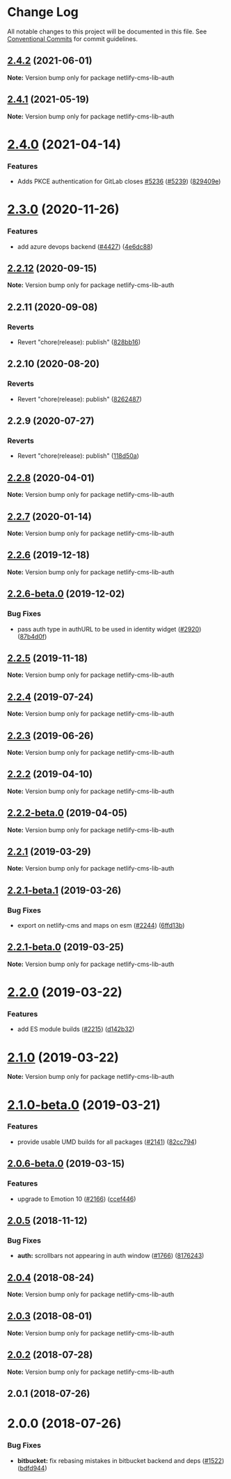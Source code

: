 # Change Log

All notable changes to this project will be documented in this file.
See [Conventional Commits](https://conventionalcommits.org) for commit guidelines.

## [2.4.2](https://github.com/decaporg/decap-cms/tree/master/packages/netlify-cms-lib-auth/compare/netlify-cms-lib-auth@2.4.1...netlify-cms-lib-auth@2.4.2) (2021-06-01)

**Note:** Version bump only for package netlify-cms-lib-auth





## [2.4.1](https://github.com/decaporg/decap-cms/tree/master/packages/netlify-cms-lib-auth/compare/netlify-cms-lib-auth@2.4.0...netlify-cms-lib-auth@2.4.1) (2021-05-19)

**Note:** Version bump only for package netlify-cms-lib-auth





# [2.4.0](https://github.com/decaporg/decap-cms/tree/master/packages/netlify-cms-lib-auth/compare/netlify-cms-lib-auth@2.3.0...netlify-cms-lib-auth@2.4.0) (2021-04-14)


### Features

* Adds PKCE authentication for GitLab closes [#5236](https://github.com/decaporg/decap-cms/tree/master/packages/netlify-cms-lib-auth/issues/5236) ([#5239](https://github.com/decaporg/decap-cms/tree/master/packages/netlify-cms-lib-auth/issues/5239)) ([829409e](https://github.com/decaporg/decap-cms/tree/master/packages/netlify-cms-lib-auth/commit/829409e0bc03b4591ee6b59d9895adc4e7190037))





# [2.3.0](https://github.com/decaporg/decap-cms/tree/master/packages/netlify-cms-lib-auth/compare/netlify-cms-lib-auth@2.2.12...netlify-cms-lib-auth@2.3.0) (2020-11-26)


### Features

* add azure devops backend ([#4427](https://github.com/decaporg/decap-cms/tree/master/packages/netlify-cms-lib-auth/issues/4427)) ([4e6dc88](https://github.com/decaporg/decap-cms/tree/master/packages/netlify-cms-lib-auth/commit/4e6dc88efb1dae4cf6137730c3b4fb6d0f75a8cc))





## [2.2.12](https://github.com/decaporg/decap-cms/tree/master/packages/netlify-cms-lib-auth/compare/netlify-cms-lib-auth@2.2.11...netlify-cms-lib-auth@2.2.12) (2020-09-15)

**Note:** Version bump only for package netlify-cms-lib-auth





## 2.2.11 (2020-09-08)


### Reverts

* Revert "chore(release): publish" ([828bb16](https://github.com/decaporg/decap-cms/tree/master/packages/netlify-cms-lib-auth/commit/828bb16415b8c22a34caa19c50c38b24ffe9ceae))





## 2.2.10 (2020-08-20)


### Reverts

* Revert "chore(release): publish" ([8262487](https://github.com/decaporg/decap-cms/tree/master/packages/netlify-cms-lib-auth/commit/82624879ccbcb16610090041db28f00714d924c8))





## 2.2.9 (2020-07-27)


### Reverts

* Revert "chore(release): publish" ([118d50a](https://github.com/decaporg/decap-cms/tree/master/packages/netlify-cms-lib-auth/commit/118d50a7a70295f25073e564b5161aa2b9883056))





## [2.2.8](https://github.com/decaporg/decap-cms/tree/master/packages/netlify-cms-lib-auth/compare/netlify-cms-lib-auth@2.2.7...netlify-cms-lib-auth@2.2.8) (2020-04-01)

**Note:** Version bump only for package netlify-cms-lib-auth





## [2.2.7](https://github.com/decaporg/decap-cms/tree/master/packages/netlify-cms-lib-auth/compare/netlify-cms-lib-auth@2.2.6...netlify-cms-lib-auth@2.2.7) (2020-01-14)

**Note:** Version bump only for package netlify-cms-lib-auth





## [2.2.6](https://github.com/decaporg/decap-cms/tree/master/packages/netlify-cms-lib-auth/compare/netlify-cms-lib-auth@2.2.6-beta.0...netlify-cms-lib-auth@2.2.6) (2019-12-18)

**Note:** Version bump only for package netlify-cms-lib-auth





## [2.2.6-beta.0](https://github.com/decaporg/decap-cms/tree/master/packages/netlify-cms-lib-auth/compare/netlify-cms-lib-auth@2.2.5...netlify-cms-lib-auth@2.2.6-beta.0) (2019-12-02)


### Bug Fixes

* pass auth type in authURL to be used in identity widget ([#2920](https://github.com/decaporg/decap-cms/tree/master/packages/netlify-cms-lib-auth/issues/2920)) ([87b4d0f](https://github.com/decaporg/decap-cms/tree/master/packages/netlify-cms-lib-auth/commit/87b4d0f7657df83ba25a9d4ab23b878dc3324b86))





## [2.2.5](https://github.com/decaporg/decap-cms/tree/master/packages/netlify-cms-lib-auth/compare/netlify-cms-lib-auth@2.2.4...netlify-cms-lib-auth@2.2.5) (2019-11-18)

**Note:** Version bump only for package netlify-cms-lib-auth





## [2.2.4](https://github.com/decaporg/decap-cms/tree/master/packages/netlify-cms-lib-auth/compare/netlify-cms-lib-auth@2.2.3...netlify-cms-lib-auth@2.2.4) (2019-07-24)

**Note:** Version bump only for package netlify-cms-lib-auth





## [2.2.3](https://github.com/decaporg/decap-cms/tree/master/packages/netlify-cms-lib-auth/compare/netlify-cms-lib-auth@2.2.2...netlify-cms-lib-auth@2.2.3) (2019-06-26)

**Note:** Version bump only for package netlify-cms-lib-auth





## [2.2.2](https://github.com/decaporg/decap-cms/tree/master/packages/netlify-cms-lib-auth/compare/netlify-cms-lib-auth@2.2.2-beta.0...netlify-cms-lib-auth@2.2.2) (2019-04-10)

**Note:** Version bump only for package netlify-cms-lib-auth





## [2.2.2-beta.0](https://github.com/decaporg/decap-cms/tree/master/packages/netlify-cms-lib-auth/compare/netlify-cms-lib-auth@2.2.1...netlify-cms-lib-auth@2.2.2-beta.0) (2019-04-05)

**Note:** Version bump only for package netlify-cms-lib-auth





## [2.2.1](https://github.com/decaporg/decap-cms/tree/master/packages/netlify-cms-lib-auth/compare/netlify-cms-lib-auth@2.2.1-beta.1...netlify-cms-lib-auth@2.2.1) (2019-03-29)

**Note:** Version bump only for package netlify-cms-lib-auth





## [2.2.1-beta.1](https://github.com/decaporg/decap-cms/tree/master/packages/netlify-cms-lib-auth/compare/netlify-cms-lib-auth@2.2.1-beta.0...netlify-cms-lib-auth@2.2.1-beta.1) (2019-03-26)


### Bug Fixes

* export on netlify-cms and maps on esm ([#2244](https://github.com/decaporg/decap-cms/tree/master/packages/netlify-cms-lib-auth/issues/2244)) ([6ffd13b](https://github.com/decaporg/decap-cms/tree/master/packages/netlify-cms-lib-auth/commit/6ffd13b))





## [2.2.1-beta.0](https://github.com/decaporg/decap-cms/tree/master/packages/netlify-cms-lib-auth/compare/netlify-cms-lib-auth@2.2.0...netlify-cms-lib-auth@2.2.1-beta.0) (2019-03-25)

**Note:** Version bump only for package netlify-cms-lib-auth





# [2.2.0](https://github.com/decaporg/decap-cms/tree/master/packages/netlify-cms-lib-auth/compare/netlify-cms-lib-auth@2.1.0...netlify-cms-lib-auth@2.2.0) (2019-03-22)


### Features

* add ES module builds ([#2215](https://github.com/decaporg/decap-cms/tree/master/packages/netlify-cms-lib-auth/issues/2215)) ([d142b32](https://github.com/decaporg/decap-cms/tree/master/packages/netlify-cms-lib-auth/commit/d142b32))





# [2.1.0](https://github.com/decaporg/decap-cms/tree/master/packages/netlify-cms-lib-auth/compare/netlify-cms-lib-auth@2.1.0-beta.0...netlify-cms-lib-auth@2.1.0) (2019-03-22)

**Note:** Version bump only for package netlify-cms-lib-auth





# [2.1.0-beta.0](https://github.com/decaporg/decap-cms/tree/master/packages/netlify-cms-lib-auth/compare/netlify-cms-lib-auth@2.0.6-beta.0...netlify-cms-lib-auth@2.1.0-beta.0) (2019-03-21)


### Features

* provide usable UMD builds for all packages ([#2141](https://github.com/decaporg/decap-cms/tree/master/packages/netlify-cms-lib-auth/issues/2141)) ([82cc794](https://github.com/decaporg/decap-cms/tree/master/packages/netlify-cms-lib-auth/commit/82cc794))





## [2.0.6-beta.0](https://github.com/decaporg/decap-cms/tree/master/packages/netlify-cms-lib-auth/compare/netlify-cms-lib-auth@2.0.5...netlify-cms-lib-auth@2.0.6-beta.0) (2019-03-15)


### Features

* upgrade to Emotion 10 ([#2166](https://github.com/decaporg/decap-cms/tree/master/packages/netlify-cms-lib-auth/issues/2166)) ([ccef446](https://github.com/decaporg/decap-cms/tree/master/packages/netlify-cms-lib-auth/commit/ccef446))





## [2.0.5](https://github.com/decaporg/decap-cms/tree/master/packages/netlify-cms-lib-auth/compare/netlify-cms-lib-auth@2.0.4...netlify-cms-lib-auth@2.0.5) (2018-11-12)


### Bug Fixes

* **auth:** scrollbars not appearing in auth window ([#1766](https://github.com/decaporg/decap-cms/tree/master/packages/netlify-cms-lib-auth/issues/1766)) ([8176243](https://github.com/decaporg/decap-cms/tree/master/packages/netlify-cms-lib-auth/commit/8176243))





<a name="2.0.4"></a>
## [2.0.4](https://github.com/decaporg/decap-cms/tree/master/packages/netlify-cms-lib-auth/compare/netlify-cms-lib-auth@2.0.3...netlify-cms-lib-auth@2.0.4) (2018-08-24)




**Note:** Version bump only for package netlify-cms-lib-auth

<a name="2.0.3"></a>
## [2.0.3](https://github.com/decaporg/decap-cms/tree/master/packages/netlify-cms-lib-auth/compare/netlify-cms-lib-auth@2.0.2...netlify-cms-lib-auth@2.0.3) (2018-08-01)




**Note:** Version bump only for package netlify-cms-lib-auth

<a name="2.0.2"></a>
## [2.0.2](https://github.com/decaporg/decap-cms/tree/master/packages/netlify-cms-lib-auth/compare/netlify-cms-lib-auth@2.0.1...netlify-cms-lib-auth@2.0.2) (2018-07-28)




**Note:** Version bump only for package netlify-cms-lib-auth

<a name="2.0.1"></a>
## 2.0.1 (2018-07-26)



<a name="2.0.0"></a>
# 2.0.0 (2018-07-26)


### Bug Fixes

* **bitbucket:** fix rebasing mistakes in bitbucket backend and deps ([#1522](https://github.com/decaporg/decap-cms/issues/1522)) ([bdfd944](https://github.com/decaporg/decap-cms/commit/bdfd944))
